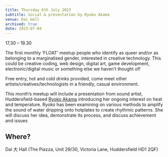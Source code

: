 ```yaml
---
title: Thursday 6th July 2023
subtitle: Social & presentation by Ryoko Akama
venue: Dai Hall
archived: true
date: 2023-07-04
---
```


17.30 – 19.30

The first monthly ‘FLOAT’ meetup people who identify as queer and/or as belonging to a marginalised gender, interested in creative technology. This could be creative coding, web design, digital art, game development, electronic/digital music or something else we haven’t thought of!

Free entry, hot and cold drinks provided, come meet other artists/creatives/technologists in a friendly, casual environment.

This month’s meetup will include a presentation from sound artist, Huddersfield-based [Ryoko Akama](https://ryokoakama.com/) introducing her ongoing interest on heat and temperature. Ryoko has been examining on various methods to amplify the sound of water dripping onto hotplates to create rhythmic patterns. She will discuss her idea, demonstrate its process, and discuss achievement and issues

## Where?

Dai 大 Hall (The Piazza, Unit 29/30, Victoria Lane, Huddersfield HD1 2QF)
